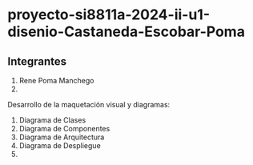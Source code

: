 # proyecto-si8811a-2024-ii-u1-disenio-Castaneda-Escobar-Poma
## Integrantes
1. Rene Poma Manchego
2. 
Desarrollo de la maquetación visual y diagramas:
1. Diagrama de Clases
2. Diagrama de Componentes
3. Diagrama de Arquitectura
4. Diagrama de Despliegue
5. 
